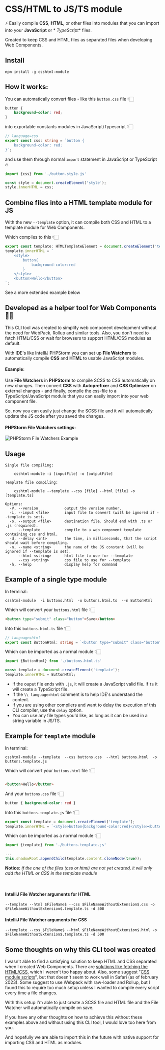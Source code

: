 # CSS/HTML to JS/TS module

⚡ Easily compile **CSS**, **HTML**, or other files into modules that you can import into your **JavaScript** or *
*TypeScript** files.

Created to keep CSS and HTML files as separated files when developing Web Components.

## Install

```
npm install -g csshtml-module
```

## How it works:

You can automatically convert files - like this `button.css` file 👇🏻

```css
button {
    background-color: red;
}
```

into exportable constants modules in JavaScript/Typescript 👇🏻

```ts
// language=css
export const css: string = `button {
    background-color: red;
}`;
```

and use them through normal `import` statement in JavaScript or TypeScript 🔥

```ts
import {css} from './button.style.js'

const style = document.createElement('style');
style.innerHTML = css;
```

## Combine files into a HTML template module for JS

With the new `--template` option, it can compile both CSS and HTML to a template module for Web Components.

Which compiles to this 👇🏻

```ts
export const template: HTMLTemplateElement = document.createElement('template');
template.innerHTML = `
    <style>
        button{
            background-color:red
        }
    </style>
    <button>Hello</button>
`;
```

See a more extended example below

## Developed as a helper tool for Web Components 👌🏻

This CLI tool was created to simplify web component development without the need for WebPack, Rollup and similar tools.
Also, you don't need to fetch HTML/CSS or wait for browsers to support HTML/CSS modules as default.

With IDE's like IntelliJ PHPStorm you can set up **File Watchers** to automatically compile
**CSS** and **HTML** to usable JavaScript modules.

#### Example:

Use **File Watchers** in **PHPStorm** to compile SCSS to CSS
automatically on new changes. Then convert **CSS** with **Autoprefixer** and
**CSS Optimizer** on external changes - and finally, compile the css-file to a TypeScript/JavaScript module that
you can easily import into your web component file.

So, now you can easily just change the SCSS file and it will automatically update the JS code after you saved the
changes.

#### PHPStorm File Watchers settings:

![PHPStorm File Watchers Example](https://github.com/rammewerk/csshtml-module/blob/main/.github/readme/file-watcher-example.png?raw=true)

## Usage

```
Single file compiling:

    csshtml-module -i [inputFile] -o [outputFile]
    
Template file compiling:
 
    csshtml-module --template --css [file] --html [file] -o [template.ts]

Options:
  -V, --version            output the version number.
  -i, --input <file>       input file to convert (will be ignored if --template is set).
  -o, --output <file>      destination file. Should end with .ts or .js (required).
      --template           compile to a web component template containing css and html.
  -d, --delay <int>        the time, in milliseconds, that the script should wait before compiling.
  -n, --name <string>      the name of the JS constant (will be ignored if --template is set).
      --html <string>      html file to use for --template
      --css <string>       css file to use for --template
  -h, --help               display help for command

```

## Example of a single type module

In terminal:

```shell
csshtml-module  -i buttons.html  -o buttons.html.ts  --n ButtonHtml
```

Which will convert your `buttons.html` file 👇🏻

```html
<button type="submit" class="button">Save</button>
```

Into this `buttons.html.ts` file 👇🏻

```ts
// language=html
export const ButtonHtml: string = `<button type="submit" class="button">Save</button>`;
```

Which can be imported as a normal module 👇🏻

```ts
import {ButtonHtml} from './buttons.html.ts'

const template = document.createElement('template');
template.innerHTML = ButtonHtml;
```

* If the ouput file ends with `.js`, it will create a JavaScript valid file. If `ts` it will create a TypeScript file.
* If the `\\ language=html` comment is to help IDE's understand the content.
* If you are using other compilers and want to delay the execution of this CLI compiler, use the `delay` option.
* You can use any file types you'd like, as long as it can be used in a string variable in JS/TS.

## Example for `template` module

In terminal:

```shell
csshtml-module --template  --css buttons.css  --html buttons.html  -o buttons.template.js
```

Which will convert your `buttons.html` file 👇🏻

```html

<button>Hello</button>
```

And your `buttons.css` file 👇🏻

```css
button { background-color: red }
```

Into this `buttons.template.js` file 👇🏻

```ts
export const template = document.createElement('template');
template.innerHTML = `<style>button{background-color:red}</style><button>Hello</button>`;
```

Which can be imported as a normal module 👇🏻

```ts
import {template} from './buttons.template.js'

...
this.shadowRoot.appendChild(template.content.cloneNode(true));
```

**Notice:**
*if the one of the files (css or html) are not yet created, it will only add the HTML or CSS in the template module*

<br>

#### IntelliJ File Watcher arguments for HTML

`--template --html $FileName$ --css $FileNameWithoutExtension$.css -o $FileNameWithoutExtension$.template.ts -d 500`

#### IntelliJ File Watcher arguments for CSS

`--template --css $FileName$ --html $FileNameWithoutExtension$.html -o $FileNameWithoutExtension$.template.ts -d 500`

## Some thoughts on why this CLI tool was created

I wasn't able to find a satisfying solution to keep HTML and CSS separated when I created Web Components.
There
are [solutions like fetching the HTML/CSS](https://stackoverflow.com/questions/73935544/organizing-multiple-web-components-with-seperation-of-concerns/75388024#75388024), 
which I weren't too happy about. Also, some
suggest "[CSS module scripts](https://web.dev/css-module-scripts/)",
but that doesn't seem to work well in Safari (as of february 2023). Some suggest to use Webpack with raw-loader and
Rollup, but I found this to require too much setup unless I wanted to compile every script every time a file changes.

With this setup I'm able to just create a SCSS file and HTML file and the File Watcher will automatically compile on
save.

If you have any other thoughts on how to achieve this without these examples above and without using this CLI tool, I
would love too here from you.

And hopefully we are able to import this in the future with native support for importing CSS and HTML as modules.
